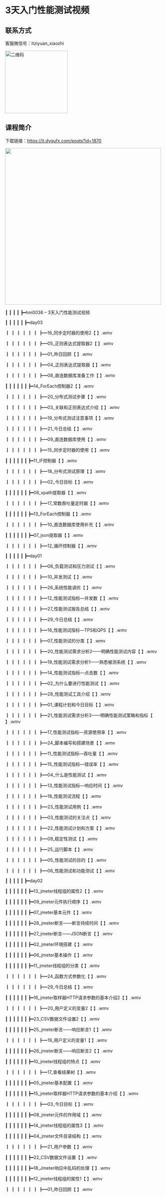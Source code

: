 # 3天入门性能测试视频

## 联系方式

客服微信号：itziyuan_xiaozhi

<img src="https://ziyuanyun.oss-cn-guangzhou.aliyuncs.com/common/20240614073449/666b82192834a.jpg" width="200" height="200" alt="二维码">

## 课程简介

下载链接：https://it.dyqufx.com/posts?id=1870

<img src="https://ziyuanyun.oss-cn-guangzhou.aliyuncs.com/yun/20240515183553/664490092e92c.jpg" width="500" alt="">

  ┃ ┃ ┃ ┃ ┣━hm0036 &#8211; 3天入门性能测试视频

 ┃ ┃ ┃ ┃ ┃ ┣━day03

 ┃ ┃ ┃ ┃ ┃ ┃ ┣━16_同步定时器的使用2【 】.wmv

 ┃ ┃ ┃ ┃ ┃ ┃ ┣━05_正则表达式提取器2【 】.wmv

 ┃ ┃ ┃ ┃ ┃ ┃ ┣━01_昨日回顾【 】.wmv

 ┃ ┃ ┃ ┃ ┃ ┃ ┣━04_正则表达式提取器【 】.wmv

 ┃ ┃ ┃ ┃ ┃ ┃ ┣━08_直连数据库准备工作【 】.wmv

 ┃ ┃ ┃ ┃ ┃ ┃ ┣━14_ForEach控制器2【 】.wmv

 ┃ ┃ ┃ ┃ ┃ ┃ ┣━20_分布式测试步骤【 】.wmv

 ┃ ┃ ┃ ┃ ┃ ┃ ┣━03_关联和正则表达式介绍【 】.wmv

 ┃ ┃ ┃ ┃ ┃ ┃ ┣━19_分布式测试注意事项【 】.wmv

 ┃ ┃ ┃ ┃ ┃ ┃ ┣━21_今日总结【 】.wmv

 ┃ ┃ ┃ ┃ ┃ ┃ ┣━09_直连数据库使用【 】.wmv

 ┃ ┃ ┃ ┃ ┃ ┃ ┣━15_同步定时器的使用【 】.wmv

 ┃ ┃ ┃ ┃ ┃ ┃ ┣━11_IF控制器【 】.wmv

 ┃ ┃ ┃ ┃ ┃ ┃ ┣━18_分布式测试原理【 】.wmv

 ┃ ┃ ┃ ┃ ┃ ┃ ┣━02_今日目标【 】.wmv

 ┃ ┃ ┃ ┃ ┃ ┃ ┣━06_xpath提取器【 】.wmv

 ┃ ┃ ┃ ┃ ┃ ┃ ┣━17_常数吞吐量定时器【 】.wmv

 ┃ ┃ ┃ ┃ ┃ ┃ ┣━13_ForEach控制器【 】.wmv

 ┃ ┃ ┃ ┃ ┃ ┃ ┣━10_直连数据库使用补充【 】.wmv

 ┃ ┃ ┃ ┃ ┃ ┃ ┣━07_json提取器【 】.wmv

 ┃ ┃ ┃ ┃ ┃ ┃ ┣━12_循环控制器【 】.wmv

 ┃ ┃ ┃ ┃ ┃ ┣━day01

 ┃ ┃ ┃ ┃ ┃ ┃ ┣━08_负载测试和压力测试【 】.wmv

 ┃ ┃ ┃ ┃ ┃ ┃ ┣━10_并发测试【 】.wmv

 ┃ ┃ ┃ ┃ ┃ ┃ ┣━26_系统性能调优【 】.wmv

 ┃ ┃ ┃ ┃ ┃ ┃ ┣━12_性能测试指标—并发数【 】.wmv

 ┃ ┃ ┃ ┃ ┃ ┃ ┣━27_性能测试报告总结【 】.wmv

 ┃ ┃ ┃ ┃ ┃ ┃ ┣━29_今日总结【 】.wmv

 ┃ ┃ ┃ ┃ ┃ ┃ ┣━16_性能测试指标—TPS和QPS【 】.wmv

 ┃ ┃ ┃ ┃ ┃ ┃ ┣━07_性能测试的分类【 】.wmv

 ┃ ┃ ┃ ┃ ┃ ┃ ┣━20_性能测试需求分析2——明确性能测试内容【 】.wmv

 ┃ ┃ ┃ ┃ ┃ ┃ ┣━19_性能测试需求分析1——熟悉被测系统【 】.wmv

 ┃ ┃ ┃ ┃ ┃ ┃ ┣━14_性能测试指标—点击数【 】.wmv

 ┃ ┃ ┃ ┃ ┃ ┃ ┣━02_为什么要进行性能测试【 】.wmv

 ┃ ┃ ┃ ┃ ┃ ┃ ┣━28_性能测试工具介绍【 】.wmv

 ┃ ┃ ┃ ┃ ┃ ┃ ┣━01_课程计划和今日目标【 】.wmv

 ┃ ┃ ┃ ┃ ┃ ┃ ┣━21_性能测试需求分析3——明确性能测试策略和指标【 】.wmv

 ┃ ┃ ┃ ┃ ┃ ┃ ┣━17_性能测试指标—资源使用率【 】.wmv

 ┃ ┃ ┃ ┃ ┃ ┃ ┣━24_脚本编写和搭建场景【 】.wmv

 ┃ ┃ ┃ ┃ ┃ ┃ ┣━11_性能测试指标—吞吐量【 】.wmv

 ┃ ┃ ┃ ┃ ┃ ┃ ┣━15_性能测试指标—错误率【 】.wmv

 ┃ ┃ ┃ ┃ ┃ ┃ ┣━04_什么是性能测试【 】.wmv

 ┃ ┃ ┃ ┃ ┃ ┃ ┣━13_性能测试指标—响应时间【 】.wmv

 ┃ ┃ ┃ ┃ ┃ ┃ ┣━18_性能测试流程【 】.wmv

 ┃ ┃ ┃ ┃ ┃ ┃ ┣━23_性能测试用例【 】.wmv

 ┃ ┃ ┃ ┃ ┃ ┃ ┣━03_性能测试的关注点【 】.wmv

 ┃ ┃ ┃ ┃ ┃ ┃ ┣━22_性能测试计划和方案【 】.wmv

 ┃ ┃ ┃ ┃ ┃ ┃ ┣━09_稳定性测试【 】.wmv

 ┃ ┃ ┃ ┃ ┃ ┃ ┣━25_运行脚本【 】.wmv

 ┃ ┃ ┃ ┃ ┃ ┃ ┣━05_性能测试的目的【 】.wmv

 ┃ ┃ ┃ ┃ ┃ ┃ ┣━06_性能测试和功能测试【 】.wmv

 ┃ ┃ ┃ ┃ ┃ ┣━day02

 ┃ ┃ ┃ ┃ ┃ ┃ ┣━13_jmeter线程组的属性2【 】.wmv

 ┃ ┃ ┃ ┃ ┃ ┃ ┣━09_jmeter元件执行顺序【 】.wmv

 ┃ ┃ ┃ ┃ ┃ ┃ ┣━07_jmeter基本元件【 】.wmv

 ┃ ┃ ┃ ┃ ┃ ┃ ┣━28_jmeter断言——断言持续时间【 】.wmv

 ┃ ┃ ┃ ┃ ┃ ┃ ┣━27_jmeter断言——JSON断言【 】.wmv

 ┃ ┃ ┃ ┃ ┃ ┃ ┣━02_jmeter环境搭建【 】.wmv

 ┃ ┃ ┃ ┃ ┃ ┃ ┣━06_jmeter基本操作【 】.wmv

 ┃ ┃ ┃ ┃ ┃ ┃ ┣━11_jmeter线程组的分类【 】.wmv

 ┃ ┃ ┃ ┃ ┃ ┃ ┣━24_函数方式参数化【 】.wmv

 ┃ ┃ ┃ ┃ ┃ ┃ ┣━29_今日总结【 】.wmv

 ┃ ┃ ┃ ┃ ┃ ┃ ┣━16_jmeter取样器HTTP请求参数的基本介绍2【 】.wmv

 ┃ ┃ ┃ ┃ ┃ ┃ ┣━20_用户定义的变量2【 】.wmv

 ┃ ┃ ┃ ┃ ┃ ┃ ┣━23_CSV数据文件设置2【 】.wmv

 ┃ ┃ ┃ ┃ ┃ ┃ ┣━25_jmeter断言——响应断言1【 】.wmv

 ┃ ┃ ┃ ┃ ┃ ┃ ┣━19_用户定义的变量1【 】.wmv

 ┃ ┃ ┃ ┃ ┃ ┃ ┣━26_jmeter断言——响应断言2【 】.wmv

 ┃ ┃ ┃ ┃ ┃ ┃ ┣━10_jmeter线程组的特点【 】.wmv

 ┃ ┃ ┃ ┃ ┃ ┃ ┣━17_查看结果树【 】.wmv

 ┃ ┃ ┃ ┃ ┃ ┃ ┣━05_jmeter基本配置【 】.wmv

 ┃ ┃ ┃ ┃ ┃ ┃ ┣━15_jmeter取样器HTTP请求参数的基本介绍【 】.wmv

 ┃ ┃ ┃ ┃ ┃ ┃ ┣━03_今日目标【 】.wmv

 ┃ ┃ ┃ ┃ ┃ ┃ ┣━08_jmeter元件的作用域【 】.wmv

 ┃ ┃ ┃ ┃ ┃ ┃ ┣━14_jmeter线程组的属性3【 】.wmv

 ┃ ┃ ┃ ┃ ┃ ┃ ┣━04_jmeter文件目录结构【 】.wmv

 ┃ ┃ ┃ ┃ ┃ ┃ ┣━21_用户参数【 】.wmv

 ┃ ┃ ┃ ┃ ┃ ┃ ┣━22_CSV数据文件设置【 】.wmv

 ┃ ┃ ┃ ┃ ┃ ┃ ┣━18_Jmeter响应中乱码的处理【 】.wmv

 ┃ ┃ ┃ ┃ ┃ ┃ ┣━12_jmeter线程组的属性1【 】.wmv

 ┃ ┃ ┃ ┃ ┃ ┃ ┣━01_昨日回顾【 】.wmv

  
